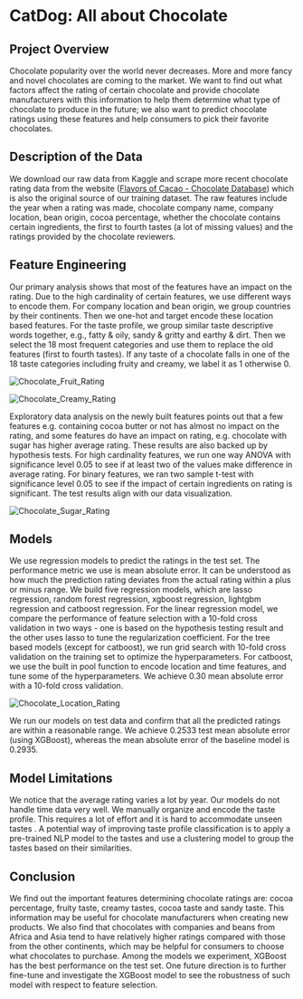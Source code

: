 # CatDog: All about Chocolate



## Project Overview
Chocolate popularity over the world never decreases. More and more fancy and novel chocolates are coming to the market. We want to find out what factors affect the rating of certain chocolate and provide chocolate manufacturers with this information to help them determine what type of chocolate to produce in the future; we also want to predict chocolate ratings using these features and help consumers to pick their favorite chocolates.



## Description of the Data
We download our raw data from Kaggle and scrape more recent chocolate rating data from the website ([Flavors of Cacao - Chocolate Database](http://flavorsofcacao.com/chocolate_database.html)) which is also the original source of our training dataset. The raw features include the year when a rating was made, chocolate company name, company location, bean origin, cocoa percentage, whether the chocolate contains certain ingredients, the first to fourth tastes (a lot of missing values) and the ratings provided by the chocolate reviewers.



## Feature Engineering
Our primary analysis shows that most of the features have an impact on the rating. Due to the high cardinality of certain features, we use different ways to encode them. For company location and bean origin, we group countries by their continents. Then we one-hot and target encode these location based features. For the taste profile, we group similar taste descriptive words together, e.g., fatty & oily, sandy & gritty and earthy & dirt. Then we select the 18 most frequent categories and use them to replace the old features (first to fourth tastes). If any taste of a chocolate falls in one of the 18 taste categories including fruity and creamy, we label it as 1 otherwise 0.


![Chocolate_Fruit_Rating](https://user-images.githubusercontent.com/32944487/172035335-d75cf204-5fc0-4a43-8c86-3ae0de7a4962.png)

![Chocolate_Creamy_Rating](https://user-images.githubusercontent.com/32944487/172035344-2e8385fb-e510-4cec-8f46-f66cd580d485.png)


Exploratory data analysis on the newly built features points out that a few features e.g. containing cocoa butter or not has almost no impact on the rating, and some features do have an impact on rating, e.g. chocolate with sugar has higher average rating. These results are also backed up by hypothesis tests. For high cardinality features, we run one way ANOVA with significance level 0.05 to see if at least two of the values make difference in average rating. For binary features, we ran two sample t-test with significance level 0.05 to see if the impact of certain ingredients on rating is significant. The test results align with our data visualization.

![Chocolate_Sugar_Rating](https://user-images.githubusercontent.com/32944487/172035363-8d19cbba-47af-42dc-b9ab-20eae1ab18ca.png)

## Models
We use regression models to predict the ratings in the test set. The performance metric we use is mean absolute error. It can be understood as how much the prediction rating deviates from the actual rating within a plus or minus range. We build five regression models, which are lasso regression, random forest regression, xgboost regression, lightgbm regression and catboost regression. For the linear regression model, we compare the performance of feature selection with a 10-fold cross validation in two ways - one is based on the hypothesis testing result and the other uses lasso to tune the regularization coefficient. For the tree based models (except for catboost), we run grid search with 10-fold cross validation on the training set to optimize the hyperparameters. For catboost, we use the built in pool function to encode location and time features, and tune some of the hyperparameters. We achieve 0.30 mean absolute error with a 10-fold cross validation.

![Chocolate_Location_Rating](https://user-images.githubusercontent.com/32944487/172035307-6d363e46-b563-4d93-a3c7-594ed52ad289.png)


We run our models on test data and confirm that all the predicted ratings are within a reasonable range. We achieve 0.2533 test mean absolute error (using XGBoost), whereas the mean absolute error of the baseline model is 0.2935.



## Model Limitations
We notice that the average rating varies a lot by year. Our models do not handle time data very well. We manually organize and encode the taste profile. This requires a lot of effort and it is hard to accommodate unseen tastes . A potential way of improving taste profile classification is to apply a pre-trained NLP model to the tastes and use a clustering model to group the tastes based on their similarities.



## Conclusion
We find out the important features determining chocolate ratings are: cocoa percentage, fruity taste, creamy tastes, cocoa taste and sandy taste. This information may be useful for chocolate manufacturers when creating new products. We also find that chocolates with companies and beans from Africa and Asia tend to have relatively higher ratings compared with those from the other continents, which may be helpful for consumers to choose what chocolates to purchase. Among the models we experiment, XGBoost has the best performance on the test set. One future direction is to further fine-tune and investigate the XGBoost model to see the robustness of such model with respect to feature selection. 
